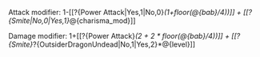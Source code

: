 Attack modifier:
1-[[?{Power Attack|Yes,1|No,0}*(1+floor(@{bab}/4))]] + [[?{Smite|No,0|Yes,1}*@{charisma_mod}]]

Damage modifier:
1+[[?{Power Attack}*(2 + 2 * floor(@{bab}/4))]] + [[?{Smite}*?{OutsiderDragonUndead|No,1|Yes,2}*@{level}]]